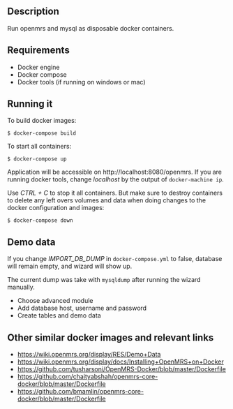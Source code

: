 ## Description
Run openmrs and mysql as disposable docker containers.

## Requirements
  - Docker engine
  - Docker compose
  - Docker tools (if running on windows or mac)

## Running it

To build docker images:
```
$ docker-compose build
```

To start all containers:
```
$ docker-compose up
```

Application will be accessible on http://localhost:8080/openmrs.
If you are running docker tools, change _localhost_ by the output of `docker-machine ip`.


Use _CTRL + C_ to stop it all containers. But make sure to destroy containers to delete any
left overs volumes and data when doing changes to the docker configuration and images:
```
$ docker-compose down
```

## Demo data
If you change _IMPORT_DB_DUMP_ in `docker-compose.yml` to false, database will remain empty,
and wizard will show up.

The current dump was take with `mysqldump` after running the wizard manually.
  - Choose advanced module
  - Add database host, username and password
  - Create tables and demo data


## Other similar docker images and relevant links
- <https://wiki.openmrs.org/display/RES/Demo+Data>
- <https://wiki.openmrs.org/display/docs/Installing+OpenMRS+on+Docker>
- <https://github.com/tusharsoni/OpenMRS-Docker/blob/master/Dockerfile>
- <https://github.com/chaityabshah/openmrs-core-docker/blob/master/Dockerfile>
- <https://github.com/bmamlin/openmrs-core-docker/blob/master/Dockerfile>

